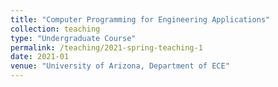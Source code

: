 ```yaml
---
title: "Computer Programming for Engineering Applications"
collection: teaching
type: "Undergraduate Course"
permalink: /teaching/2021-spring-teaching-1
date: 2021-01
venue: "University of Arizona, Department of ECE"
---
```

